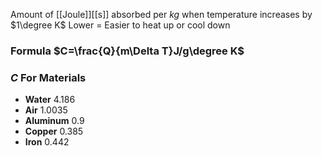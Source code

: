 Amount of [[Joule]][[s]] absorbed per $kg$ when temperature increases by $1\degree K$
Lower = Easier to heat up or cool down
### Formula $C=\frac{Q}{m\Delta T}J/g\degree K$
### $C$ For Materials
- **Water** $4.186$
- **Air** $1.0035$
- **Aluminum** $0.9$
- **Copper** $0.385$
- **Iron** $0.442$
